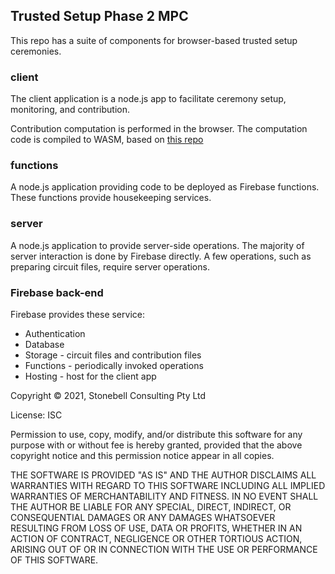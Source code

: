 ## Trusted Setup Phase 2 MPC

This repo has a suite of components for browser-based trusted setup ceremonies. 

### client
The client application is a node.js app to facilitate ceremony setup, monitoring, and contribution. 

Contribution computation is performed in the browser. The computation code
is compiled to WASM, based on [this repo](https://github.com/glamperd/phase2-bn254)

### functions
A node.js application providing code to be deployed as Firebase functions. These functions provide housekeeping services.

### server
A node.js application to provide server-side operations. The majority of server interaction is done by Firebase directly. A few operations, such as preparing circuit files, require server operations.

### Firebase back-end
Firebase provides these service:
* Authentication
* Database
* Storage - circuit files and contribution files
* Functions - periodically invoked operations
* Hosting - host for the client app


Copyright ©️ 2021, Stonebell Consulting Pty Ltd

License: ISC

Permission to use, copy, modify, and/or distribute this software for any purpose with or without fee is hereby granted, provided that the above copyright notice and this permission notice appear in all copies.

THE SOFTWARE IS PROVIDED "AS IS" AND THE AUTHOR DISCLAIMS ALL WARRANTIES WITH REGARD TO THIS SOFTWARE INCLUDING ALL IMPLIED WARRANTIES OF MERCHANTABILITY AND FITNESS. IN NO EVENT SHALL THE AUTHOR BE LIABLE FOR ANY SPECIAL, DIRECT, INDIRECT, OR CONSEQUENTIAL DAMAGES OR ANY DAMAGES WHATSOEVER RESULTING FROM LOSS OF USE, DATA OR PROFITS, WHETHER IN AN ACTION OF CONTRACT, NEGLIGENCE OR OTHER TORTIOUS ACTION, ARISING OUT OF OR IN CONNECTION WITH THE USE OR PERFORMANCE OF THIS SOFTWARE.
